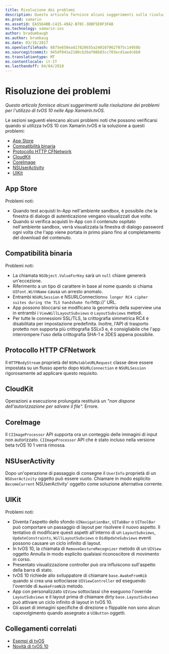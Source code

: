 ```yaml
---
title: Risoluzione dei problemi
description: Questo articolo fornisce alcuni suggerimenti sulla risoluzione dei problemi per l'utilizzo di tvOS 10 nelle App Xamarin.tvOS.
ms.prod: xamarin
ms.assetid: EA5564BB-C415-49A2-B70C-3DBF5E0F3FAB
ms.technology: xamarin-ios
author: bradumbaugh
ms.author: brumbaug
ms.date: 03/16/2017
ms.openlocfilehash: 8875e658ead17820655a2401079627875c14958b
ms.sourcegitcommit: 945df041e2180cb20af08b83cc703ecd1aedc6b0
ms.translationtype: MT
ms.contentlocale: it-IT
ms.lasthandoff: 04/04/2018
---
```

# <a name="troubleshooting"></a>Risoluzione dei problemi

_Questo articolo fornisce alcuni suggerimenti sulla risoluzione dei problemi per l'utilizzo di tvOS 10 nelle App Xamarin.tvOS._

Le sezioni seguenti elencano alcuni problemi noti che possono verificarsi quando si utilizza tvOS 10 con Xamarin.tvOS e la soluzione a questi problemi:

- [App Store](#App-Store)
- [Compatibilità binaria](#Binary-Compatibility)
- [Protocollo HTTP CFNetwork](#CFNetwork-HTTP-Protocol)
- [CloudKit](#CloudKit)
- [CoreImage](#CoreImage)
- [NSUserActivity](#NSUserActivity)
- [UIKit](#UIKit)

<a name="App-Store" />

## <a name="app-store"></a>App Store

Problemi noti:

 - Quando test acquisti In-App nell'ambiente sandbox, è possibile che la finestra di dialogo di autenticazione vengano visualizzati due volte.
 - Quando si verifica acquisti In-App con il contenuto ospitato nell'ambiente sandbox, verrà visualizzata la finestra di dialogo password ogni volta che l'app viene portata in primo piano fino al completamento del download del contenuto.

<a name="Binary-Compatibility" />

## <a name="binary-compatibility"></a>Compatibilità binaria

Problemi noti:

 - La chiamata `NSObject.ValueForKey` sarà un `null` chiave genererà un'eccezione.
 - Riferimento a un tipo di carattere in base al nome quando si chiama `UIFont.WithName` causa un arresto anomalo.
 - Entrambi `NSURLSession` e NSURLConnection` no longer RC4 cipher suites during the TLS handshake for `http://' URL.
 - App possono bloccarsi se modificano la geometria della superview una in entrambi i `ViewWillLayoutSubviews` o `LayoutSubviews` metodi.
 - Per tutte le connessioni SSL/TLS, la crittografia simmetrica RC4 è disabilitata per impostazione predefinita. Inoltre, l'API di trasporto protetto non supporta più crittografia SSLv3 e, è consigliabile che l'app interrompere l'uso della crittografia SHA-1 e 3DES appena possibile.

<a name="CFNetwork-HTTP-Protocol" />

## <a name="cfnetwork-http-protocol"></a>Protocollo HTTP CFNetwork

Il `HTTPBodyStream` proprietà del `NSMutableURLRequest` classe deve essere impostata su un flusso aperto dopo `NSURLConnection` e `NSURLSession` rigorosamente ad applicare questo requisito.

<a name="CloudKit" />

## <a name="cloudkit"></a>CloudKit

Operazioni a esecuzione prolungata restituirà un _"non dispone dell'autorizzazione per salvare il file"._ Errore.

<a name="CoreImage" />

## <a name="coreimage"></a>CoreImage

Il `CIImageProcessor` API supporta ora un conteggio delle immagini di input non autorizzato. `CIImageProcessor` API che è stato incluso nella versione beta tvOS 10 1 verrà rimossa.

<a name="NSUserActivity" />

## <a name="nsuseractivity"></a>NSUserActivity

Dopo un'operazione di passaggio di consegne il `UserInfo` proprietà di un `NSUserActivity` oggetto può essere vuoto. Chiamare in modo esplicito `BecomeCurrent` NSUserActivity' oggetto come soluzione alternativa corrente.

<a name="UIKit" />

## <a name="uikit"></a>UIKit

Problemi noti:

 - Diventa l'aspetto dello sfondo `UINavigationBar`, `UITabBar` o `UIToolBar` può comportare un passaggio di layout per risolvere il nuovo aspetto. Il tentativo di modificare questi aspetti all'interno di un `LayoutSubviews`, `UpdateConstraints`, `WillLayoutSubviews` o `DidUpdateSubviews` eventi possono causare un ciclo infinito di layout.
 - In tvOS 10, la chiamata di `RemoveGestureRecognizer` metodo di un `UIView` oggetto Annulla in modo esplicito qualsiasi riconoscitore di movimento in corso.
 - Presentato visualizzazione controller può ora influiscono sull'aspetto della barra di stato.
 - tvOS 10 richiede allo sviluppatore di chiamare `base.AwakeFromNib` quando si crea una sottoclasse `UIViewController` ed eseguendo l'override di `AwakeFromNib` metodo.
 - App con personalizzato `UIView` sottoclassi che eseguono l'override `LayoutSubviews` e il layout prima di chiamare dirty `base.LayoutSubviews` può attivare un ciclo infinito di layout in tvOS 10.
 - Gli asset di immagini specifiche di direzione o flippable non sono alcun capovolgimento quando assegnato a `UIButton` oggetti.





## <a name="related-links"></a>Collegamenti correlati

- [Esempi di tvOS](https://developer.xamarin.com/samples/tvos/all/)
- [Novità di tvOS 10](https://developer.apple.com/library/prerelease/content/releasenotes/General/WhatsNewinTVOS/Articles/tvOS10.html#//apple_ref/doc/uid/TP40017259-SW1)
